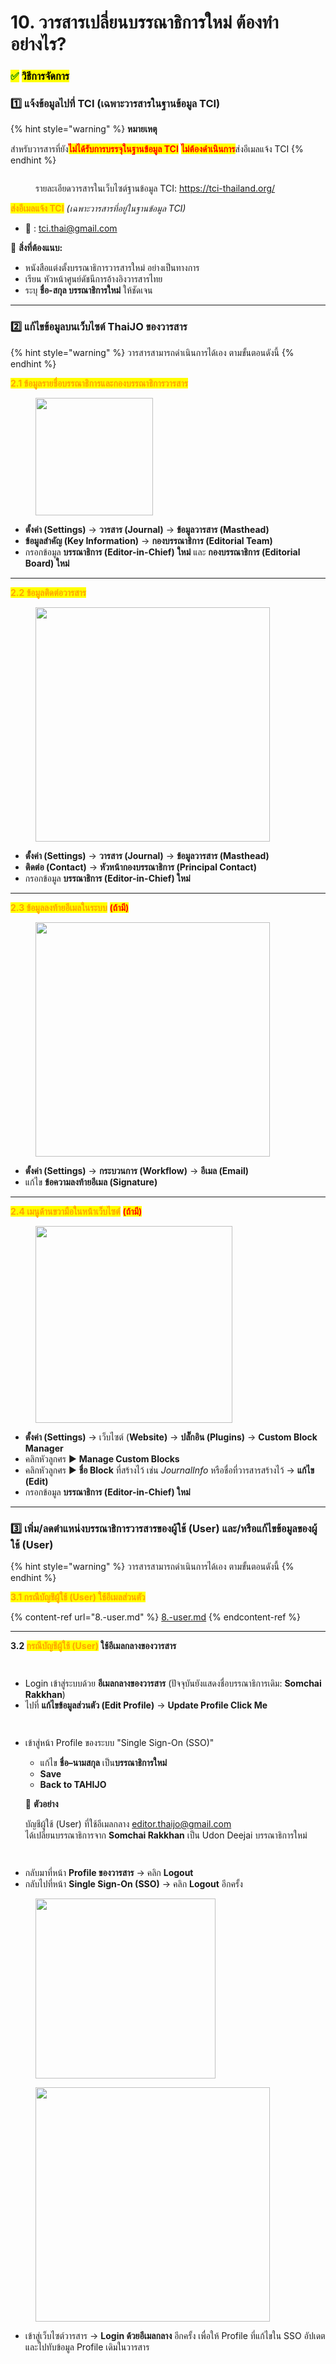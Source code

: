 # 10. วารสารเปลี่ยนบรรณาธิการใหม่ ต้องทำอย่างไร?

### <mark style="color:green;">✅</mark> <mark style="color:$success;">วิธีการจัดการ</mark>

### 1️⃣ **แจ้งข้อมูลไปที่ TCI (เฉพาะวารสารในฐานข้อมูล TCI)**

{% hint style="warning" %}
**หมายเหตุ**

สำหรับวารสารที่ยัง<mark style="color:red;">**ไม่ได้รับการบรรจุในฐานข้อมูล TCI**</mark> <mark style="color:red;">**ไม่ต้องดำเนินการ**</mark>ส่งอีเมลแจ้ง TCI
{% endhint %}

<figure><img src=".gitbook/assets/Screenshot 2568-09-09 at 10.19.25.png" alt=""><figcaption><p>รายละเอียดวารสารในเว็บไซต์ฐานข้อมูล TCI: <a href="https://tci-thailand.org/">https://tci-thailand.org/</a></p></figcaption></figure>

<mark style="color:orange;">**ส่งอีเมลแจ้ง TCI**</mark> _(เฉพาะวารสารที่อยู่ในฐานข้อมูล TCI)_

* 📧 : [tci.thai@gmail.com](mailto:tci.thai@gmail.com)&#x20;

📎 **สิ่งที่ต้องแนบ:**

* หนังสือแต่งตั้งบรรณาธิการวารสารใหม่ อย่างเป็นทางการ
* เรียน หัวหน้าศูนย์ดัชนีการอ้างอิงวารสารไทย
* ระบุ **ชื่อ-สกุล บรรณาธิการใหม่** ให้ชัดเจน

***

### 2️⃣ แก้ไข**ข้อมูล**บนเว็บไซต์ ThaiJO ของวารสาร

{% hint style="warning" %}
วารสารสามารถดำเนินการได้เอง ตามขั้นตอนดังนี้
{% endhint %}

<mark style="color:orange;">**2.1 ข้อมูลรายชื่อบรรณาธิการและกองบรรณาธิการวารสาร**</mark>

<figure><img src=".gitbook/assets/Screenshot 2568-09-08 at 14.40.31.png" alt="" width="188"><figcaption></figcaption></figure>

* **ตั้งค่า (Settings)** → **วารสาร (Journal)** → **ข้อมูลวารสาร (Masthead)**&#x20;
* **ข้อมูลสำคัญ (Key Information)** → **กองบรรณาธิการ (Editorial Team)**
* กรอกข้อมูล **บรรณาธิการ (Editor-in-Chief)** **ใหม่** และ **กองบรรณาธิการ (Editorial Board) ใหม่**

***

<mark style="color:orange;">**2.2 ข้อมูลติดต่อวารสาร**</mark>

<figure><img src=".gitbook/assets/Screenshot 2568-09-08 at 14.43.45.png" alt="" width="375"><figcaption></figcaption></figure>

* **ตั้งค่า (Settings)** → **วารสาร (Journal)** → **ข้อมูลวารสาร (Masthead)**&#x20;
* **ติดต่อ (Contact)** → **หัวหน้ากองบรรณาธิการ (Principal Contact)**
* กรอกข้อมูล **บรรณาธิการ (Editor-in-Chief) ใหม่**

***

<mark style="color:orange;">**2.3 ข้อมูลลงท้ายอีเมลในระบบ**</mark> <mark style="color:red;">**(ถ้ามี)**</mark>

<figure><img src=".gitbook/assets/Screenshot 2568-09-08 at 14.49.37.png" alt="" width="375"><figcaption></figcaption></figure>

* **ตั้งค่า (Settings)** → **กระบวนการ (Workflow)** → **อีเมล (Email)**
* แก้ไข **ข้อความลงท้ายอีเมล (Signature)**

***

<mark style="color:orange;">**2.4 เมนูด้านขวามือในหน้าเว็บไซต์**</mark> <mark style="color:red;">**(ถ้ามี)**</mark>

<figure><img src=".gitbook/assets/Screenshot 2568-09-08 at 14.54.18.png" alt="" width="315"><figcaption></figcaption></figure>

* **ตั้งค่า (Settings)** → เว็บไซต์ (**Website)** → **ปลั๊กอิน (Plugins)** → **Custom Block Manager**
* คลิกหัวลูกศร ▶️ **Manage Custom Blocks**
* คลิกหัวลูกศร ▶️ **ชื่อ Block** ที่สร้างไว้ เช่น _JournalInfo_ หรือชื่อที่วารสารสร้างไว้ → **แก้ไข (Edit)**
* กรอกข้อมูล **บรรณาธิการ (Editor-in-Chief) ใหม่**

***

### 3️⃣ **เพิ่ม/ลดตำแหน่งบรรณาธิการวารสารของผู้ใช้ (User) และ/หรือแก้ไขข้อมูลของผู้ใช้ (User)**

{% hint style="warning" %}
วารสารสามารถดำเนินการได้เอง ตามขั้นตอนดังนี้
{% endhint %}

<mark style="color:orange;">**3.1 กรณีบัญชึผู้ใช้ (User) ใช้อีเมลส่วนตัว**</mark>

{% content-ref url="8.-user.md" %}
[8.-user.md](8.-user.md)
{% endcontent-ref %}

***

**3.2&#x20;**<mark style="color:orange;">**กรณีบัญชึผู้ใช้ (User)**</mark>**&#x20;ใช้อีเมลกลางของวารสาร**

<div><figure><img src=".gitbook/assets/Screenshot 2568-09-08 at 16.04.30.png" alt=""><figcaption></figcaption></figure> <figure><img src=".gitbook/assets/Screenshot 2568-09-08 at 16.04.09.png" alt=""><figcaption></figcaption></figure></div>

* Login เข้าสู่ระบบด้วย **อีเมลกลางของวารสาร** (ปัจจุบันยังแสดงชื่อบรรณาธิการเดิม: **Somchai Rakkhan**)
* ไปที่ **แก้ไขข้อมูลส่วนตัว (Edit Profile)** → **Update Profile Click Me**

<div><figure><img src=".gitbook/assets/Picture9-1.png" alt=""><figcaption></figcaption></figure> <figure><img src=".gitbook/assets/Picture9-2.png" alt=""><figcaption></figcaption></figure></div>

*   เข้าสู่หน้า Profile ของระบบ "Single Sign-On (SSO)"

    * แก้ไข **ชื่อ–นามสกุล** เป็น**บรรณาธิการใหม่**
    * **Save**
    * **Back to TAHIJO**

    📌 **ตัวอย่าง**&#x20;

    บัญชีผู้ใช้ (User) ที่ใช้อีเมลกลาง editor.thaijo@gmail.com\
    ได้เปลี่ยนบรรณาธิการจาก **Somchai Rakkhan** เป็น Udon Deejai บรรณาธิการใหม่&#x20;

<div><figure><img src=".gitbook/assets/2025-09-16_16-28-04-2.png" alt=""><figcaption></figcaption></figure> <figure><img src=".gitbook/assets/2025-09-16_16-28-04.png" alt=""><figcaption></figcaption></figure></div>

* กลับมาที่หน้า **Profile ของวารสาร** → คลิก **Logout**
* กลับไปที่หน้า **Single Sign-On (SSO)** → คลิก **Logout** อีกครั้ง

<div><figure><img src=".gitbook/assets/Screenshot 2568-09-08 at 15.43.03.png" alt="" width="288"><figcaption></figcaption></figure> <figure><img src=".gitbook/assets/Screenshot 2568-09-08 at 15.43.18.png" alt="" width="375"><figcaption></figcaption></figure></div>

* เข้าสู่เว็บไซต์วารสาร → **Login ด้วยอีเมลกลาง** อีกครั้ง เพื่อให้ Profile ที่แก้ไขใน SSO อัปเดตและไปทับข้อมูล Profile เดิมในวารสาร

<figure><img src=".gitbook/assets/Screenshot 2568-09-08 at 15.43.35.png" alt=""><figcaption></figcaption></figure>
